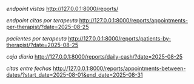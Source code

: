 *endpoint vistas*
http://127.0.0.1:8000/reports/

*endpoint citas por terapeuta*
http://127.0.0.1:8000/reports/appointments-per-therapist/?date=2025-08-25

*pacientes por terapeuta*
http://127.0.0.1:8000/reports/patients-by-therapist/?date=2025-08-25

*caja diaria*
http://127.0.0.1:8000/reports/daily-cash/?date=2025-08-25

*citas entre fechas*
http://127.0.0.1:8000/reports/appointments-between-dates/?start_date=2025-08-01&end_date=2025-08-31
